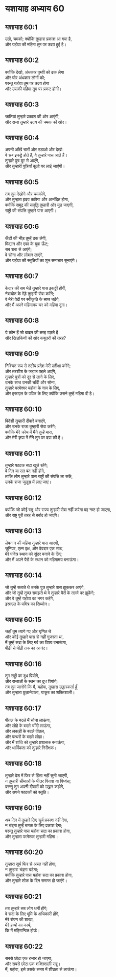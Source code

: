 # यशायाह अध्याय 60

## यशायाह 60:1  
उठो, चमको; क्योंकि तुम्हारा प्रकाश आ गया है,  
और यहोवा की महिमा तुम पर उदय हुई है।

## यशायाह 60:2  
क्योंकि देखो, अंधकार पृथ्वी को ढक लेगा  
और घोर अंधकार लोगों को;  
परन्तु यहोवा तुम पर उदय होगा  
और उसकी महिमा तुम पर प्रकट होगी।

## यशायाह 60:3  
जातियां तुम्हारे प्रकाश की ओर आएंगी,  
और राजा तुम्हारे उदय की चमक की ओर।

## यशायाह 60:4  
अपनी आँखें चारों ओर उठाओ और देखो:  
वे सब इकट्ठे होते हैं, वे तुम्हारे पास आते हैं।  
तुम्हारे पुत्र दूर से आएंगे,  
और तुम्हारी पुत्रियाँ कूल्हे पर लाई जाएंगी।

## यशायाह 60:5  
तब तुम देखोगे और चमकोगे,  
और तुम्हारा हृदय कांपेगा और आनंदित होगा,  
क्योंकि समुद्र की समृद्धि तुम्हारी ओर मुड़ जाएगी,  
राष्ट्रों की संपत्ति तुम्हारे पास आएगी।

## यशायाह 60:6  
ऊँटों की भीड़ तुम्हें ढक लेगी,  
मिद्यान और एफा के युवा ऊँट;  
सब शबा से आएंगे;  
वे सोना और लोबान लाएंगे,  
और यहोवा की स्तुतियों का शुभ समाचार सुनाएंगे।

## यशायाह 60:7  
केदार की सब भेड़ें तुम्हारे पास इकट्ठी होंगी,  
नेबायोत के मेढ़े तुम्हारी सेवा करेंगे;  
वे मेरी वेदी पर स्वीकृति के साथ चढ़ेंगे,  
और मैं अपने महिमामय घर को महिमा दूंगा।

## यशायाह 60:8  
ये कौन हैं जो बादल की तरह उड़ते हैं  
और खिड़कियों की ओर कबूतरों की तरह?

## यशायाह 60:9  
निश्चित रूप से तटीय प्रदेश मेरी प्रतीक्षा करेंगे;  
और तरशीश के जहाज पहले आएंगे,  
तुम्हारे पुत्रों को दूर से लाने के लिए,  
उनके साथ उनकी चाँदी और सोना,  
तुम्हारे परमेश्वर यहोवा के नाम के लिए,  
और इस्राएल के पवित्र के लिए क्योंकि उसने तुम्हें महिमा दी है।

## यशायाह 60:10  
विदेशी तुम्हारी दीवारें बनाएंगे,  
और उनके राजा तुम्हारी सेवा करेंगे;  
क्योंकि मेरे क्रोध में मैंने तुम्हें मारा,  
और मेरी कृपा में मैंने तुम पर दया की है।

## यशायाह 60:11  
तुम्हारे फाटक सदा खुले रहेंगे;  
वे दिन या रात बंद नहीं होंगे,  
ताकि लोग तुम्हारे पास राष्ट्रों की संपत्ति ला सकें,  
उनके राजा जुलूस में लाए जाएं।

## यशायाह 60:12  
क्योंकि जो कोई राष्ट्र और राज्य तुम्हारी सेवा नहीं करेगा वह नष्ट हो जाएगा,  
और राष्ट्र पूरी तरह से बर्बाद हो जाएंगे।

## यशायाह 60:13  
लेबनान की महिमा तुम्हारे पास आएगी,  
जुनिपर, एल्म वृक्ष, और देवदार एक साथ,  
मेरे पवित्र स्थान को सुंदर बनाने के लिए;  
और मैं अपने पैरों के स्थान को महिमामय बनाऊंगा।

## यशायाह 60:14  
जो तुम्हें सताते थे उनके पुत्र तुम्हारे पास झुककर आएंगे,  
और जो तुम्हें तुच्छ समझते थे वे तुम्हारे पैरों के तलवे पर झुकेंगे;  
और वे तुम्हें यहोवा का नगर कहेंगे,  
इस्राएल के पवित्र का सिय्योन।

## यशायाह 60:15  
जहाँ तुम त्यागे गए और घृणित थे  
और कोई तुम्हारे पास से नहीं गुजरता था,  
मैं तुम्हें सदा के लिए गर्व का विषय बनाऊंगा,  
पीढ़ी से पीढ़ी तक का आनंद।

## यशायाह 60:16  
तुम राष्ट्रों का दूध पियोगे,  
और राजाओं के स्तन का दूध पियोगे;  
तब तुम जानोगे कि मैं, यहोवा, तुम्हारा उद्धारकर्ता हूँ  
और तुम्हारा छुड़ानेवाला, याकूब का शक्तिशाली।

## यशायाह 60:17  
पीतल के बदले मैं सोना लाऊंगा,  
और लोहे के बदले चाँदी लाऊंगा,  
और लकड़ी के बदले पीतल,  
और पत्थरों के बदले लोहा।  
और मैं शांति को तुम्हारे प्रशासक बनाऊंगा,  
और धार्मिकता को तुम्हारे निरीक्षक।

## यशायाह 60:18  
तुम्हारे देश में फिर से हिंसा नहीं सुनी जाएगी,  
न तुम्हारी सीमाओं के भीतर विनाश या विध्वंस;  
परन्तु तुम अपनी दीवारों को उद्धार कहोगे,  
और अपने फाटकों को स्तुति।

## यशायाह 60:19  
अब दिन में तुम्हारे लिए सूर्य प्रकाश नहीं देगा,  
न चंद्रमा तुम्हें चमक के लिए प्रकाश देगा;  
परन्तु तुम्हारे पास यहोवा सदा का प्रकाश होगा,  
और तुम्हारा परमेश्वर तुम्हारी महिमा।

## यशायाह 60:20  
तुम्हारा सूर्य फिर से अस्त नहीं होगा,  
न तुम्हारा चंद्रमा घटेगा;  
क्योंकि तुम्हारे पास यहोवा सदा का प्रकाश होगा,  
और तुम्हारे शोक के दिन समाप्त हो जाएंगे।

## यशायाह 60:21  
तब तुम्हारे सब लोग धर्मी होंगे;  
वे सदा के लिए भूमि के अधिकारी होंगे,  
मेरे रोपण की शाखा,  
मेरे हाथों का कार्य,  
कि मैं महिमान्वित होऊं।

## यशायाह 60:22  
सबसे छोटा एक हजार हो जाएगा,  
और सबसे छोटा एक शक्तिशाली राष्ट्र।  
मैं, यहोवा, इसे उसके समय में शीघ्रता से लाऊंगा।
